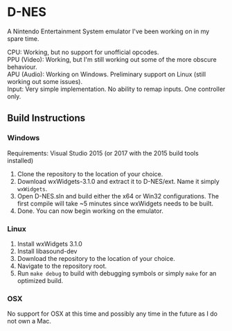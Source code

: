 # D-NES

A Nintendo Entertainment System emulator I've been working on in my spare time.

CPU: Working, but no support for unofficial opcodes.   
PPU (Video): Working, but I'm still working out some of the more obscure behaviour.   
APU (Audio): Working on Windows. Preliminary support on Linux (still working out some issues).   
Input: Very simple implementation. No ability to remap inputs. One controller only.   

## Build Instructions
### Windows

Requirements: Visual Studio 2015 (or 2017 with the 2015 build tools installed)

1. Clone the repository to the location of your choice.
2. Download wxWidgets-3.1.0 and extract it to D-NES/ext. Name it simply `wxWidgets`.
3. Open D-NES.sln and build either the x64 or Win32 configurations. The first compile will take ~5 minutes since wxWidgets needs to be built.
4. Done. You can now begin working on the emulator.

### Linux

1. Install wxWidgets 3.1.0
2. Install libasound-dev
3. Download the repository to the location of your choice.
4. Navigate to the repository root.
5. Run `make debug` to build with debugging symbols or simply `make` for an optimized build.

### OSX

No support for OSX at this time and possibly any time in the future as I do not own a Mac.
